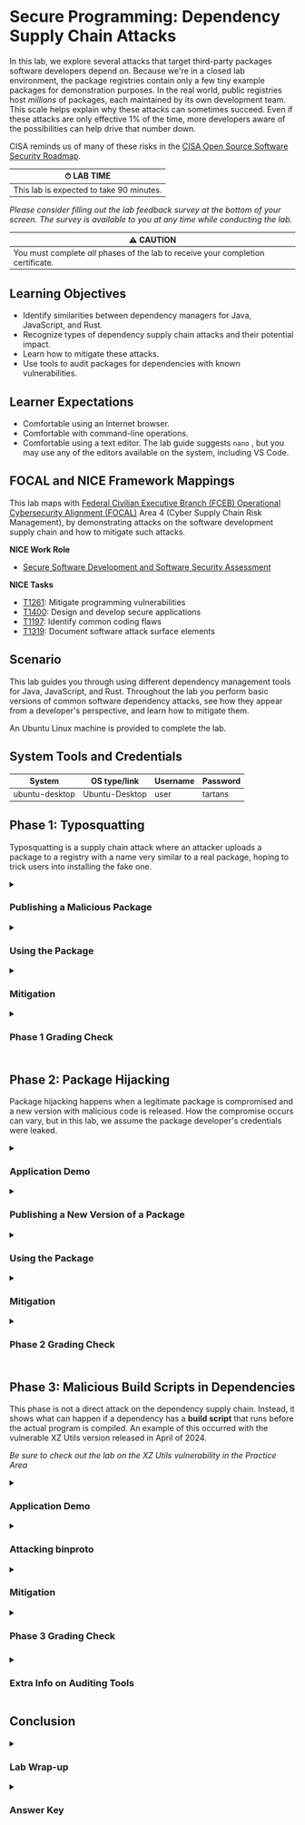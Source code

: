 # Secure Programming: Dependency Supply Chain Attacks

In this lab, we explore several attacks that target third-party packages software developers depend on. Because we're in a closed lab environment, the package registries contain only a few tiny example packages for demonstration purposes. In the real world, public registries host *millions* of packages, each maintained by its own development team. This scale helps explain why these attacks can sometimes succeed. Even if these attacks are only effective 1% of the time, more developers aware of the possibilities can help drive that number down.

CISA reminds us of many of these risks in the <a href="https://www.cisa.gov/sites/default/files/2023-09/CISA-Open-Source-Software-Security-Roadmap-508c.pdf" target="_blank">CISA Open Source Software Security Roadmap</a>.

| &#9201; LAB TIME                         |
| ---------------------------------------- |
| This lab is expected to take 90 minutes. |

*Please consider filling out the lab feedback survey at the bottom of your screen. The survey is available to you at any time while conducting the lab.*

| &#9888; CAUTION                                              |
| ------------------------------------------------------------ |
| You must complete *all* phases of the lab to receive your completion certificate. |

## Learning Objectives

- Identify similarities between dependency managers for Java, JavaScript, and Rust.
- Recognize types of dependency supply chain attacks and their potential impact.
- Learn how to mitigate these attacks.
- Use tools to audit packages for dependencies with known vulnerabilities.

## Learner Expectations

- Comfortable using an Internet browser.
- Comfortable with command-line operations.
- Comfortable using a text editor. The lab guide suggests `nano` , but you may use any of the editors available on the system, including VS Code.

## FOCAL and NICE Framework Mappings

This lab maps with <a href="https://www.cisa.gov/resources-tools/resources/federal-civilian-executive-branch-fceb-operational-cybersecurity-alignment-focal-plan" target="_blank">Federal Civilian Executive Branch (FCEB) Operational Cybersecurity Alignment (FOCAL)</a> Area 4 (Cyber Supply Chain Risk Management), by demonstrating attacks on the software development supply chain and how to mitigate such attacks.

**NICE Work Role**

- <a href="https://niccs.cisa.gov/workforce-development/nice-framework" target="_blank">Secure Software Development and Software Security Assessment</a>

**NICE Tasks**

- <a href="https://niccs.cisa.gov/workforce-development/nice-framework" target="_blank">T1261</a>: Mitigate programming vulnerabilities
- <a href="https://niccs.cisa.gov/workforce-development/nice-framework" target="_blank">T1400</a>: Design and develop secure applications
- <a href="https://niccs.cisa.gov/workforce-development/nice-framework" target="_blank">T1197</a>: Identify common coding flaws
- <a href="https://niccs.cisa.gov/workforce-development/nice-framework" target="_blank">T1319</a>: Document software attack surface elements

<!-- cut -->

## Scenario

This lab guides you through using different dependency management tools for Java, JavaScript, and Rust. Throughout the lab you perform basic versions of common software dependency attacks, see how they appear from a developer's perspective, and learn how to mitigate them. 

An Ubuntu Linux machine is provided to complete the lab.

## System Tools and Credentials

| System | OS type/link |  Username | Password |
|--------|---------|-----------|----------|
| ubuntu-desktop | Ubuntu-Desktop | user | tartans |

## Phase 1: Typosquatting

Typosquatting is a supply chain attack where an attacker uploads a package to a registry with a name very similar to a real package, hoping to trick users into installing the fake one.

<details>
<summary>
<h3>Publishing a Malicious Package</h3>
</summary>
<p>

First, we look at the package website in the lab. Because we're in a closed lab environment and the official `npm` (Node Package Manager) registry isn't available for private use here, we're using an open-source alternative called `verdaccio`. For this lab, the software behind the site doesn't affect how typosquatting works.

1. Open the `ubuntu-desktop` system console and login with the username `user` and the password `tartans`. Once logged in, click on the Firefox icon in the upper-left of the Desktop.

2. (**ubuntu-desktop**, **Firefox**) The browser opens the `skills.hub` site by default. In a new browser tab, browse to the Verdaccio package site at `http://10.5.5.5:4873`. You see only a few packages available.

![Verdaccio screen](./img/verdaccio-before.png)

The lab uses the `webapp-tools` package as an example. The lab VM already has a copy of this package, so you do not need to download it at his time. While this attack doesn't require the original package, the example in the lab demonstrates how a malicious package can be modified to do harmful things. First, inspect the original package, note what to change for the attack to succeed, and then run the attack.

3. (**ubuntu-desktop**, **Terminal**) Open the terminal from the dock menu on the lefthand side (third icon from the top).

4. (**ubuntu-desktop**, **Terminal**) Run the following command to change directories to where the webapp resides: 

```bash
cd /home/user/Documents/JavaScript/packages/original-webapp-tools
```

5. (**ubuntu-desktop**, **Terminal**) Run the `ls` command to view the contents of the directory. 

Two files are present: `index.js` and `package.json`.

6. (**ubuntu-desktop**, **Terminal**) Run the following command to print the contents of `index.js`: 

```bash
cat index.js
``` 

![Contents of index.js](./img/index.js.png)

This is the main JavaScript (.js) code. It imports two other packages, `mathutils` and `stringutils`, both served on the Verdaccio site. It also defines and exports the `processUserData` function.

7. (**ubuntu-desktop**, **Terminal**) Run the following command to print the contents of `package.json`:

```bash
cat package.json
```

![Contents of package.json](./img/package.json.png)

The filetype, .json, stands for JavaScript Object Notation. This file gives `npm` information about the package, including its dependencies. The `^` symbol is special in Java/JavaScript and is covered later in the lab. [Here](https://docs.npmjs.com/cli/v6/using-npm/semver) is a reference for other JavaScript symbols. We explain this more in the next section, especially for Java.

8. (**ubuntu-desktop**, **Terminal**) Run the following command to copy the original package files into the attack directory and move there:

```bash
cp * ../webapptools && cd ../webapptools
```

9. (**ubuntu-desktop**, **Terminal**)  Open `package.json` for editing with the following command:

```bash
nano package.json
```

10. (**ubuntu-desktop**, **Terminal**) Rename the package in the metadata by changing the text string of `webapp-tools` to `webapptools`.

The updated code should look like this:

```json
{
  "name": "webapptools",
  "version": "1.0.1",
  "main": "index.js",
  "author": "developer",
  "description": "Tools for web applications",
  "dependencies": {
    "mathutils": "^1.0.0",
    "stringutils": "^1.0.0"
  }
}
```

This subtle name change may trick inattentive developers into using this package instead of the real one.

11. (**ubuntu-desktop**, **Terminal**)  Once complete, save the file by pressing **Ctrl+s** to save and **Ctrl+x** to exit. 

12. (**ubuntu-desktop**, **Terminal**) Open `index.js` for editing with the following command:

```bash
nano index.js
```

13. (**ubuntu-desktop**, **Terminal**) Add a new line **after** the line that contains the text `console.log`, maintaining the same indentation:

```js
console.log("[webapp-tools] Stole user data:", name, value1, value2);
```

Your file should look like this:

```js
const math = require('mathutils')
const string = require('stringutils')

function processUserData(name, value1, value2) {
  console.log("[webapp-tools] Processing user data");
  console.log("[webapp-tools] Stolen user data:", name, value1, value2);
  const capitalizedName = string.capitalize(name);
  const total = math.add(value1, value2);
  return `${capitalizedName}: Total = ${total}`;
}

module.exports = { processUserData };
```

14. (**ubuntu-desktop**, **Terminal**)  Once complete, save the file by pressing **Ctrl+s** to save and **Ctrl+x** to exit. 

This added line makes the change easy to spot for the purposes of the lab. In real attacks, malicious code is often hidden within normal code.

| &#128736; TOOL TIP: npm |
|---|
| Recall that `npm` stands for **Node Package Manager**. It's the default package manager for JavaScript and Node.js projects. `npm` helps developers install, manage, and share reusable code packages (called modules or packages) from a large online registry. |

15. (**ubuntu-desktop**, **Terminal**) Login to the npm registry with the following command:

```bash
npm login
```

In the prompts that follow, you can enter any username, password, and email as the lab registry doesn't require real authentication, making these values inconsequential.

16. (**ubuntu-desktop**, **Terminal**) Publish your updates with the following command:

```bash
npm publish
```

![Output of "npm publish"](./img/publish-output1.png)

17. (**ubuntu-desktop**, **Firefox**) Return to the registry website `http://10.5.5.5:4873` and refresh it to see the package is now listed.

![Verdaccio after refresh](./img/verdaccio-after.png)

</p>
</details>

<details>
<summary>
<h3>Using the Package</h3>
</summary>
<p>

Now that the malicious package is published, investigate what happens from the developer's perspective as they use the malicious package instead of the safe one.

1. (**ubuntu-desktop**, **Terminal**) In the terminal, move into the demo app directory that uses the original `webapp-tools` package with the following command:

```bash
cd /home/user/Documents/JavaScript/apps/clean_app
```

2. (**ubuntu-desktop**, **Terminal**) Print the application code using the following command:

```bash
cat app.js
```

![Contents of app.js](./img/app.js.png)

* The first line imports the `webapp-tools` package so the app can use its exported function.
* After the first `console.log`, the app executes the following code:

```javascript
tools.processUserData('user', 10, 20);
```

This line performs addition of the two numbers in the parenthesis: `10` and `20`.

3. (**ubuntu-desktop**, **Terminal**) Run the demo app with the following command:

```bash
node app.js
```

In the output, notice that it states that it is `Adding numbers` and in the final line, it states `Total = 30`.

![Output of "node app.js" command](./img/node-app.js-output1.png)

4. (**ubuntu-desktop**, **Terminal**) Switch to the demo app that uses the altered package with the following command:

```bash
cd /home/user/Documents/JavaScript/apps/typo_app
```

* This folder only contains one file: `app.js`.
* The only difference from the clean app is that it imports `webapptools` instead of `webapp-tools`.
* While this could alert a careful developer, it relies on knowing the real name includes a dash (`-`) and spotting this minor difference. Some development tools may auto-import based on the name of what is already installed, removing this safeguard.

5. (**ubuntu-desktop**, **Terminal**) Install the malicious package with `npm` using the following command:

```bash
npm install webapptools
```

6. (**ubuntu-desktop**, **Terminal**) Run the app like before using the following command:

```bash
node app.js
```

The only difference in the output is the extra line that is being printed from the malicious code you added earlier. Of course, the change could be far more substantial than what is presented in the lab and would also be obfuscated to hide itself from the user.

![Output of "node app.js" command](./img/node-app.js-output2.png)

**Knowledge Check Question 1:** *What is the command-line program used to manage JavaScript dependencies? (three letters)*

</p>
</details>

<details>
<summary>
<h3>Mitigation</h3>
</summary>
<p>

The best way to prevent typosquatting attacks is to incorporate a review process for adding new dependencies. Being aware of typosquatting attacks and specifically checking for them during reviews thwarts most attempts.

As a sanity check, official registries often show download statistics. If a new dependency  has a similar name to a well-known and often-used dependency, but has very few downloads, it might not be the real package. Package registries also usually offer copyable install commands to help avoid mistyping package names.

Finally, be cautious when installing dependencies. It's tempting to add third-party packages when coding, but often you can use the language's standard library instead. This can reduce the need to add external dependencies altogether.

</p>
</details>

<details>
<summary>
<h3>Phase 1 Grading Check<h3>
</summary>
<p>

1. (**ubuntu-desktop**, **Firefox**) To check your work, browse to the grading page at `https://skills.hub/lab/tasks` or `(https://10.5.5.5/lab/tasks)`. Click the `Submit/Re-Grade Tasks` button to trigger the grading checks. Refresh the results after a few moments to see your results.

These two checks verify the successful creation and publication of the malicious package. 

![Grading Check 1 Text](./img/p1_grading.png)

**Grading Check 1:** Completed updating the "index.js" file with the malicious code.
   - The "index.js" file was edited and the malicious code was inserted into it.

**Grading Check 2:** Published the updated "webapptools" package to the NPM repository.
   - The malicious package "webapptool" was published.

`Copy the token or flag strings to the corresponding question submission field to receive credit.`

`You should complete all phase 1 tasks before moving on to phase 2.`

</p>
</details>

## Phase 2: Package Hijacking

Package hijacking happens when a legitimate package is compromised and a new version with malicious code is released. How the compromise occurs can vary, but in this lab, we assume the package developer's credentials were leaked.

<details>
<summary>
<h3>Application Demo</h3>
</summary>
<p>

This section introduces the Maven repository, which is used for the Java programming language.

1. (**ubuntu-desktop**, **Terminal**) Navigate to the demo app directory and list its files:

```bash
cd /home/user/Documents/Java/apps/clean_app && ls
```

This is the app we use to demonstrate the hijacked package by imitating basic credential authentication.

2. (**ubuntu-desktop**, **Terminal**) Open `pom.xml` to review dependencies:

```bash
nano pom.xml
```

Locate the `<dependencies>` section. You see `secure-utils` listed as the only dependency, with the version set to `LATEST`. Note that `LATEST` pulls the newest version but causes warnings when running Maven commands. Press **Ctrl+x** to exit

3. (**ubuntu-desktop**, **Terminal**) Resolve dependencies using Maven with the following command (this may take a moment to download):

```bash
mvn dependency:resolve
```

![Output of "mvn dependency:resolve"](./img/maven-output1.png)

4. (**ubuntu-desktop**, **Terminal**) Clean and compile the app with the following command:

```bash
mvn clean compile
```

Note the line that reads "[INFO] BUILD SUCCESS" near the end of the output, which indicates the command was successful.

5. (**ubuntu-desktop**, **Terminal**) Run the app, specifying a Java type, with the following command:

```bash
mvn exec:java
```

In the output, see that the first authentication check succeeded while the second check with the "wrong password" failed. This is the expected behavior.

![Output of "mvn exec:java"](./img/maven-exec-output1.png)

In the next section, you publish a malicious version of the package.

</p>
</details>

<details>
<summary>
<h3>Publishing a New Version of a Package</h3>
</summary>
<p>

1. (**ubuntu-desktop**, **Firefox**) Open Firefox and in a new tab browse to `http://10.5.5.5:8081`, which is the **SonaType Nexus Repository Community Edition** page. The site may take a moment to load.

| &#8505; NOTE |
|---|
| This software is like the real Maven Central registry server. In this lab, we use a simplified setup. |

2. (**ubuntu-desktop**, **Firefox**) Click the **Browse** button to view the list of registries, then click on the `maven-public` entry.

![maven-public directory listing](./img/maven-public-listing.png)

This registry contains the packages necessary for the lab.

3. (**ubuntu-desktop**, **Firefox**) Navigate through the packages to the folder `com/example/secure-utils/1.3.0`

This is the package version used currently in the lab environment.

![Sonatype Nexus Repository, secure-utils 1.3.0](./img/nexus-before.png)

4. (**ubuntu-desktop**, **Terminal**) Back in the terminal, change directories to the package source and list files with the following command:

```bash
cd /home/user/Documents/Java/packages/secure-utils && ls
```

You see a `pom.xml` file and a `src` directory.

5. (**ubuntu-desktop**, **Terminal**) Print the package metadata with the `cat` command:

```bash
cat pom.xml
```

The `pom.xml` file is like the `package.json` file in `npm`; it contains important metadata, including the package version.

6. (**ubuntu-desktop**, **Terminal**) Print the package source code with the `cat` command:

```bash
cat src/main/java/com/example/utils/AuthenticationHelper.java
```

| &#128736; TIP! |
|---|
| Type `cat src` and then press Tab several times to autocomplete the path, as there is only one file in this directory structure. |

Notice the commented line indicating this is a hijacked package (for demonstration purposes).

**Knowledge Check Question 2:** *Which file contains project metadata, such as project dependencies, for Java's third-party dependency management tool, Maven? (with or without the file extension)*

7. (**ubuntu-desktop**, **Terminal**) Copy the entire package to a working directory and switch to it with the following command:

```bash
cp -r * ../hijacked-secure-utils/ && cd ../hijacked-secure-utils/
```

8. (**ubuntu-desktop**, **Terminal**) Open `pom.xml` for editing using `nano`:

```bash
nano pom.xml
```

9. (**ubuntu-desktop**, **Terminal**) Change the line `<version>1.3.0</version>` to the following:

```xml
<version>1.3.1</version>
```

Then save the file and exit (**Ctrl+s**, **Ctrl+x**).

10. (**ubuntu-desktop**, **Terminal**) Next, edit the source code to activate the malicious code. Start by opening the file with the following command (Tab complete helps here as well):

```bash
nano src/main/java/com/example/utils/AuthenticationHelper.java
```

11. (**ubuntu-desktop**, **Terminal**) In the `nano` text editor, remove the text `// ` (double slash and space) to uncomment the indicated line inside the `authenticateUser` method. The line that begins with "System.out.println" should match the indentation of the line above that starts with "String.passwordHash".

Then save and exit (**Ctrl+s**, **Ctrl+x**).

12. (**ubuntu-desktop**, **Terminal**) Compile the package with Maven using the following command:

```bash
mvn clean compile
```

Note the line that reads "[INFO] BUILD SUCCESS" near the end of the output, which indicates the command was successful.

![mvn clean compile output](./img/mvn-clean-compile.png)

13. (**ubuntu-desktop**, **Terminal**) Deploy the new version to the Nexus repository with the following command:

```bash
mvn deploy
```

**NOTE:** This process may take a few minutes.

Note the line that reads "[INFO] BUILD SUCCESS" near the end of the output, which indicates the command was successful.

| &#128270; INFORMATION |
|---|
|Normally, deployment requires developer credentials, but this lab's Maven setup uses static credentials stored on your machine.|
    
14. (**ubuntu-desktop**, **Firefox**) Return to Firefox tab displaying the Nexus web page and refresh it. The page may take a moment to load.

Under the folder `com/example/secure-utils` notice the new version of `1.3.1` for `secure-utils` is listed.

![Sonatype Nexus Repository, secure-utils 1.3.1](./img/nexus-after.png)

Now that the malicious package is published, see what happens whan a developer uses it without reviewing the code changes.

</p>
</details>

<details>
<summary>
<h3>Using the Package</h3>
</summary>
<p>

With the malicious new package in place, let's see how it works.

1. (**ubuntu-desktop**, **Terminal**) Navigate to the application directory with the following command:

```bash
cd /home/user/Documents/Java/apps/clean_app
```
   
2. (**ubuntu-desktop**, **Terminal**) Run the following commands to resolve dependencies, compile, and run the app:

```bash
mvn dependency:resolve
mvn clean compile
mvn exec:java
```

In the output, additional lines are printed by the updated package version, exposing the passwords that were used during the authentication checks. This would be a bad vulnerability to have and demonstrates the severity of the types of vulnerabilities that can be introduced by a malicious update.

</p>
</details>

<details>
<summary>
<h3>Mitigation</h3>
</summary>
<p>

Resolve the vulnerability by reverting to the last known secure version of the package.

1. (**ubuntu-desktop**, **Terminal**) Open the terminal and run `nano pom.xml`. Change the version of the dependency back to `1.3.0` by replacing the string `LATEST` with `1.3.0` in the `dependency` tag for `secure-utils`. 

2. (**ubuntu-desktop**, **Terminal**) Save the file by pressing the keys **CTRL+s** followed by **CTRL+x**.

3. (**ubuntu-desktop**, **Terminal**) Run the following commands in order and observe the output:

```bash
mvn dependency:resolve
mvn clean compile
mvn exec:java
```

Once again, the application behaves normally and does not output the plaintext passwords.

#### Takeaways

Always pin or lock applications to a specific version of a dependency. This prevents your project from automatically using the latest version of a package, giving the developer control over updates and allows time for review before accepting the use of updated packages.

Using `LATEST` is not recommended. Maven allows other syntax to specify required dependency versions in `pom.xml`. You can read about version ranges [here](https://maven.apache.org/pom.html#Dependency_Version_Requirement_Specification). Be careful: poorly-specified ranges can behave like `LATEST`.

Use a lock file to secure all dependencies. A lock file lists the exact versions of all dependencies and sub-dependencies for the project. Many dependency managers create this file automatically. Lock files help ensure that anyone installing the project gets the same versions the developer used, which can prevent unexpected changes or vulnerabilities.

</p>
</details>

<details>
<summary>
<h3>Phase 2 Grading Check<h3>
</summary>
<p>

1. (**ubuntu-desktop**, **Firefox**) To check your work, browse to the grading page at `https://skills.hub/lab/tasks` or `(https://10.5.5.5/lab/tasks)`. Click the `Submit/Re-Grade Tasks` button to trigger the grading checks. Refresh the results after a few moments to see your results.

These two checks verify that you were able to successfully create the malicious package and publish it. 

![Grading Check 2 Text](./img/p2_grading.png)

**Grading Check 3:** Completed updating the "AuthenticationHelper.java" file with the malicious code.
   - The "index.js" file was edited and the malicious code was inserted into it.

**Grading Check 4:** Published version 1.3.1 of the package "secure-utils" to the Nexus repository.
   - The malicious package "secure-utils" was published.

`Copy the token or flag strings to the corresponding question submission field to receive credit.`

`You should complete all phase 2 tasks before moving on to phase 3.`

</p>
</details>


## Phase 3: Malicious Build Scripts in Dependencies

This phase is not a direct attack on the dependency supply chain. Instead, it shows what can happen if a dependency has a **build script** that runs before the actual program is compiled. An example of this occurred with the vulnerable XZ Utils version released in April of 2024.

*Be sure to check out the lab on the XZ Utils vulnerability in the Practice Area*

<details>
<summary>
<h3>Application Demo</h3>
</summary>
<p>

**Rust** is perfect for this example because Rust packages can include a special file called `build.rs` that runs automatically during the build process.

The example uses **typosquatting** (making a fake package with a similar name), but the same technique could be used in a **package hijacking** attack.

A fake version of the **Crates.io** package registry is available at: `http://10.5.5.5:4200`.

1. (**ubuntu-desktop**, **Firefox**) Open a new Firefox tab and browse to  `http://10.5.5.5:4200`. 

| &#9888; WARNING                                              |
| ------------------------------------------------------------ |
| This may load slowly because it initially tries to reach the Internet, which is not accessible within the lab environment. |

Our target is the `binproto` package. You can search for it to show more detail. We will return to this page shortly.

![Crates.io page showing binproto package before the attack](./img/crates-io-before.png)

2. (**ubuntu-desktop**, **Terminal**) In your terminal, run the command:

```bash
cd /home/user/Documents/Rust/apps/clean_app && ls
```

The contents include:

* `Cargo.lock` (dependency version lock file)
* `Cargo.toml` (project metadata file, like `package.json` or `pom.xml`)
* `src/` folder with `main.rs`

3. (**ubuntu-desktop**, **Terminal**) Print the contents of the `src/main.rs` file with the `cat` command:

```bash
cat src/main.rs
```

![Contents of src/main.rs](./img/main.rs.png)

The file `main.rs` contains the Rust code to execute. The first line in the script performs an import of the library `binproto` where it is used inside the function `main`. 
   
4. (**ubuntu-desktop**, **Terminal**) Compile and run the current version of the Rust package with the following command:

```bash
cargo run
```

![Output of "cargo run"](./img/cargo-run1.png)

You should see three lines at the end of the output that explains some of what is occurring in the script, but the content is not important in the context of this lab and can be ignored. After manipulating the `binproto` library, we will revisit this Rust package.

</p>
</details>

<details>
<summary>
<h3>Attacking binproto</h3>
</summary>
<p>

Begin by manipulating the binproto library.

1. (**ubuntu-desktop**, **Terminal**) Run the command:

```bash
cd /home/user/Documents/Rust/packages && ls
```

You see two directories: `binproto` (original) and `bin-proto` (typosquatting version).

2. (**ubuntu-desktop**, **Terminal**) View the contents of both directories with the following command:

```bash
ls *
```

![Package directory contents](./img/binproto-contents1.png)

The only difference is that `bin-proto` contains a file named `build.rs`.

3. (**ubuntu-desktop**, **Terminal**) Compare the Cargo files using `diff` with the following commands:

```bash
diff */Cargo.toml
diff */Cargo.lock
```

This compares the `Cargo.toml` and `Cargo.lock` files in both directories. The only difference is the package name (`binproto` vs `bin-proto`), where one is the original and one has the typosquatted new name.

4. (**ubuntu-desktop**, **Terminal**) Compare the library code in both directories using `diff` with the following command:

```bash
diff */src/lib.rs
```

A lack of output means the files and code within are identical. This is the expected outcome in this case.

5. (**ubuntu-desktop**, **Terminal**) Print the contents of the `build.rs` script with the `cat` command:

```bash
cat bin-proto/build.rs
```

![Contents of build.rs](./img/build.rs.png)

This shows the pre-build script. The script runs automatically during `cargo build` and creates a file named `hello` in your home directory (`/home/user/`). 

**Knowledge Check Question 3:** *What cargo command that is run during the build process actually executes the file `build.rs`?*

6. (**ubuntu-desktop**, **Terminal**) Run the following command to get the contents of the user home directory:

```bash
ls ~
```

You see the file `hello` has not yet been created.

7. (**ubuntu-desktop**, **Terminal**) Build the Rust package with the following commands:

```bash
cd bin-proto
cargo build 
ls ~
```

This time, the `hello` file was created by the Rust script after it ran with `cargo build`.

In this example the action is fairly benign but imagine what else an attacker could do or add to the system, such as startup scripts, reverse shells, or additional malware.

8. (**ubuntu-desktop**, **Terminal**) Run the following command to remove the `hello` file:

```bash
rm ~/hello
```

This is vital for resetting the environment for the next demonstration.

9. (**ubuntu-desktop**, **Terminal**) Publish the Rust package with the following command:

```bash
cargo publish --index http://10.5.5.5:8889/git/index --token cio_lab_api_token
```

![Output of previous command](./img/cargo-publish-output1.png)

This publishes the library `bin-proto` to the labs local `Crates.io` server using a hard-coded API token that was preloaded into the lab environment.

10. (**ubuntu-desktop**, **Firefox**) Return to the tab that displays the `crates.io` site (10.5.5.5:4200) in Firefox. A new package named `bin-proto` is now listed by clicking on the "Browse All Crates" link at the top.

![Crates.io website showing bin-proto listed after publishing](./img/crates-io-after.png)

11. (**ubuntu-desktop**, **Terminal**) Return to the terminal and run the following commands to create a new Rust environment for the project `demo_app`:

```bash
cd /home/user/Documents/Rust/apps
cargo new demo_app
cd demo_app
cargo build
```

![Output of previous commands](./img/setup-new-environment.png)

These commands set up a new Rust environment in the folder `/home/user/Documents/Rust/apps` for the project named `demo_app` and then move you into that project directory. The final command initializes the `build.rs` file that contains the code to run. 

12. (**ubuntu-desktop**, **Terminal**) Confirm that the `hello` file is not present with the following command:

```bash
ls ~
```

13. (**ubuntu-desktop**, **Terminal**) Test the new Rust build process with the following commands:

```bash
cargo add bin-proto
cargo build
ls ~
```

The first command adds the library `bin-proto` to the project and imports it. The second command compiles and executes the program.

Lastly, the `hello` file was created again, showing that the pre-build script still runs when the dependency is built.

| &#8505; NOTE |
|---|
| Other dependency managers have similar vulnerabilities. For example, `npm` can run pre-install and post-install scripts when installing a package. |

</p>
</details>

<details>
<summary>
<h3>Mitigation</h3>
</summary>
<p>

The main defense against this type of attack is to avoid installing bad dependencies in the first place. Pre-build scripts can have legitimate uses, but it's wise to be extra careful if the dependency you want to use includes a build script. It is imperative if you must use a dependency with a build script that you review what the build script will do before using the package.

</p>
</details>

<details>
<summary>
<h3>Phase 3 Grading Check<h3>
</summary>
<p>

1. (**ubuntu-desktop, **Firefox**) To check your work, browse to the grading page at `https://skills.hub/lab/tasks` or `(https://10.5.5.5/lab/tasks)`. Click the `Submit/Re-Grade Tasks` button to trigger the grading checks. Refresh the results after a few moments to see your results.

These two checks verify that you were able to successfully publish the malicious package and add it to a working project. 

![Graading Check 3 Text](./img/p3_grading.png)

**Grading Check 5:** Completed publishing the "bin-proto" package to the crates.io repository.
   - The package "bin-proto" was published.

**Grading Check 6:** The "bin-proto" package was added to the "demo_app" project.
   - The configuration of the "demo_app" project uses the "bin-proto" package.

`Copy the token or flag strings to the corresponding question submission field to receive credit.`

</p>
</details>

<details>
<summary>
<h3>Extra Info on Auditing Tools</h3>
</summary>
<p>

Modern software projects often have large, sprawling dependency trees. Installing one package may pull in many others, including dependencies of dependencies. This makes manually checking every package unmanageable — and so we need auditing tools.

Dependency managers provide tools to scan installed packages for known vulnerabilities. These tools need external services to function, so we can't demonstrate them fully in this lab. However, here are some popular options you can read more about:


### npm audit

`npm audit` is a built-in subcommand for the Node.js package manager.

[Official docs here](https://docs.npmjs.com/cli/v11/commands/npm-audit)

### cargo audit

`cargo audit` is a tool for auditing Rust project dependencies, installable via Cargo.

[docs.rs documentation](https://docs.rs/cargo-audit/latest/cargo_audit/)

### OWASP DependencyCheck (Java)

**OWASP DependencyCheck** is plugin for Maven that detects vulnerable dependencies.

[OWASP Overview](https://owasp.org/www-project-dependency-check/)

</p>
</details>


## Conclusion

<details>
<summary>
<h3>Lab Wrap-up</h3>
</summary>
<p>

By completing this lab you were able to observe and practice mitigating some common software supply chain attacks, specifically in the context of writing software.

To recap:
 - You read about and performed a typosquatting attack against a JavaScript package registry (NPM).
 - You read about and performed a package version hijacking attack against a Java package registry (Nexus).
 - You read about build-time attacks and then implemented one against a Rust package registry (crates.io).
 - In each scenario, you saw the attack from the software developer's point of view.
 - A list of online resources for various dependency chain auditing tools was provided.


Skills exercised:
 - S0172: Skill in applying secure coding techniques.
 - S0544: Skill in recognizing vulnerabilities.
 - S0619: Skill in auditing technical systems.

Such attacks are attempted frequently, and they can only be defended against through vigilance.

### References
 - <a href="https://docs.rs/cargo-audit/latest/cargo_audit/" target="_blank">Cargo Audit</a>
 - <a href="https://www.cisa.gov/sites/default/files/2023-09/CISA-Open-Source-Software-Security-Roadmap-508c.pdf" target="_blank">CISA Open Source Software Security Roadmap</a>
 - <a href="https://blog.npmjs.org/post/180565383195/details-about-the-event-stream-incident" target="_blank">Details About the Event-stream Incident</a>
 - <a href="https://www.cisa.gov/resources-tools/resources/federal-civilian-executive-branch-fceb-operational-cybersecurity-alignment-focal-plan" target="_blank">Federal Civilian Executive Branch (FCEB) Operational Cybersecurity Alignment (FOCAL)</a>
 - <a href="https://www.docker.com/blog/the-impacts-of-an-insecure-software-supply-chain/" target="_blank">The Impacts of an Insecure Software Supply Chain</a>
 - <a href="https://niccs.cisa.gov/workforce-development/nice-framework" target="_blank">NICE Framework</a>
 - <a href="https://docs.npmjs.com/cli/v11/commands/npm-audit" target="_blank">NPM Audit</a>
 - <a href="https://owasp.org/www-project-dependency-check/" target="_blank">OWASP Dependency Check</a>
 - <a href="https://rust-secure-code.github.io/rust-supply-chain-security/build.html#BUILD-ISOLATED" target="_blank">Rust Supply Chain Security Guide</a>

</p>
</details>

<details>
<summary>
<h3>Answer Key</h3>
</summary>
<p>

**Knowledge Check Question 1:** *What is the command-line program used to manage JavaScript dependencies?*

`npm`

**Knowledge Check Question 2:** *Which file contains project metadata, such as project dependencies, for Java's third-party dependency management tool, Maven?*

`pom.xml`

**Knowledge Check Question 3:** *What cargo command that is run during the build process actually executes the file `build.rs`?*

`cargo build`

</p>
</details>
